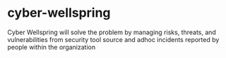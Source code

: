 # cyber-wellspring

Cyber Wellspring will solve the problem by managing risks, threats, and vulnerabilities from security tool source and adhoc incidents reported by people within the organization
